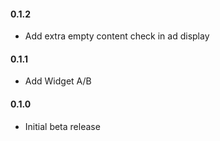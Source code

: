#### 0.1.2
* Add extra empty content check in ad display

#### 0.1.1
* Add Widget A/B

#### 0.1.0
* Initial beta release